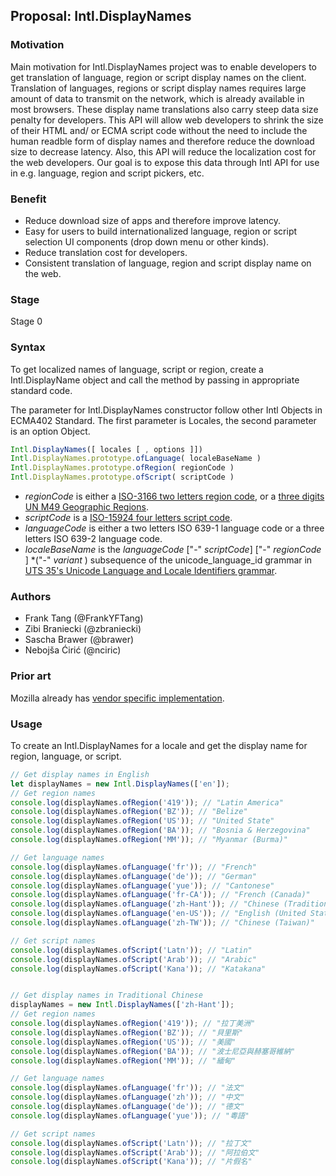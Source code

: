 ## Proposal: Intl.DisplayNames

### Motivation
Main motivation for Intl.DisplayNames project was to enable developers to get translation of language, region or script display names on the client. Translation of languages, regions or script display names requires large amount of data to transmit on the network, which is already available in most browsers. These display name translations also carry steep data size penalty for developers. This API will allow web developers to shrink the size of their HTML and/ or ECMA script code without the need to include the human readble form of display names and therefore reduce the download size to decrease latency. Also, this API will reduce the localization cost for the web developers. Our goal is to expose this data through Intl API for use in e.g. language, region and script pickers, etc.

### Benefit
* Reduce download size of apps and therefore improve latency.
* Easy for users to build internationalized language, region or script selection UI components (drop down menu or other kinds).
* Reduce translation cost for developers.
* Consistent translation of language, region and script display name on the web.

### Stage
Stage 0

### Syntax
To get localized names of language, script or region, create a Intl.DisplayName object and call the method by passing in appropriate standard code.

The parameter for Intl.DisplayNames constructor follow other Intl Objects in ECMA402 Standard.
The first parameter is Locales, the second parameter is an option Object.
```js
Intl.DisplayNames([ locales [ , options ]])
Intl.DisplayNames.prototype.ofLanguage( localeBaseName )
Intl.DisplayNames.prototype.ofRegion( regionCode )
Intl.DisplayNames.prototype.ofScript( scriptCode )
```
* _regionCode_ is either a [ISO-3166 two letters region code](https://www.iso.org/iso-3166-country-codes.html),
or a [three digits UN M49 Geographic Regions](https://unstats.un.org/unsd/methodology/m49/).
* _scriptCode_ is a [ISO-15924 four letters script code](http://unicode.org/iso15924/iso15924-codes.html).
* _languageCode_ is either a two letters ISO 639-1 language code or a three letters ISO 639-2 language code.
* _localeBaseName_ is the _languageCode_ ["-" _scriptCode_] ["-" _regionCode_ ] *("-" _variant_ ) subsequence of the unicode_language_id grammar in [UTS 35's Unicode Language and Locale Identifiers grammar](http://unicode.org/reports/tr35/#Unicode_language_identifier).
### Authors
* Frank Tang (@FrankYFTang)
* Zibi Braniecki (@zbraniecki)
* Sascha Brawer (@brawer)
* Nebojša Ćirić (@nciric)

### Prior art
Mozilla already has [vendor specific implementation](https://firefox-source-docs.mozilla.org/intl/dataintl.html#mozintl-getlanguagedisplaynames-locales-langcodes).

### Usage
To create an Intl.DisplayNames for a locale and get the display name for region, language, or script.
```js
// Get display names in English 
let displayNames = new Intl.DisplayNames(['en']);
// Get region names
console.log(displayNames.ofRegion('419')); // "Latin America"
console.log(displayNames.ofRegion('BZ')); // "Belize"
console.log(displayNames.ofRegion('US')); // "United State"
console.log(displayNames.ofRegion('BA')); // "Bosnia & Herzegovina"
console.log(displayNames.ofRegion('MM')); // "Myanmar (Burma)"

// Get language names
console.log(displayNames.ofLanguage('fr')); // "French"
console.log(displayNames.ofLanguage('de')); // "German"
console.log(displayNames.ofLanguage('yue')); // "Cantonese"
console.log(displayNames.ofLanguage('fr-CA')); // "French (Canada)"
console.log(displayNames.ofLanguage('zh-Hant')); // "Chinese (Traditional)"
console.log(displayNames.ofLanguage('en-US')); // "English (United States)"
console.log(displayNames.ofLanguage('zh-TW')); // "Chinese (Taiwan)"

// Get script names
console.log(displayNames.ofScript('Latn')); // "Latin"
console.log(displayNames.ofScript('Arab')); // "Arabic"
console.log(displayNames.ofScript('Kana')); // "Katakana"


// Get display names in Traditional Chinese
displayNames = new Intl.DisplayNames(['zh-Hant']);
// Get region names
console.log(displayNames.ofRegion('419')); // "拉丁美洲"
console.log(displayNames.ofRegion('BZ')); // "貝里斯"
console.log(displayNames.ofRegion('US')); // "美國"
console.log(displayNames.ofRegion('BA')); // "波士尼亞與赫塞哥維納"
console.log(displayNames.ofRegion('MM')); // "緬甸"

// Get language names
console.log(displayNames.ofLanguage('fr')); // "法文"
console.log(displayNames.ofLanguage('zh')); // "中文"
console.log(displayNames.ofLanguage('de')); // "德文"
console.log(displayNames.ofLanguage('yue')); // "粵語"

// Get script names
console.log(displayNames.ofScript('Latn')); // "拉丁文"
console.log(displayNames.ofScript('Arab')); // "阿拉伯文"
console.log(displayNames.ofScript('Kana')); // "片假名"
